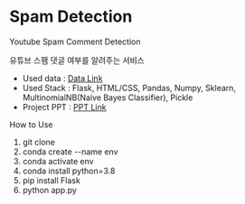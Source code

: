 # Spam Detection
Youtube Spam Comment Detection

유튜브 스팸 댓글 여부를 알려주는 서비스

- Used data : [Data Link](https://archive.ics.uci.edu/ml/datasets/YouTube+Spam+Collection)
- Used Stack : Flask, HTML/CSS, Pandas, Numpy, Sklearn, MultinomialNB(Naive Bayes Classifier), Pickle
- Project PPT : [PPT Link](https://github.com/threegenie/spam_detection/blob/main/Project%20PPT.md)

How to Use
1. git clone 
2. conda create --name env
3. conda activate env
4. conda install python=3.8
5. pip install Flask
6. python app.py
